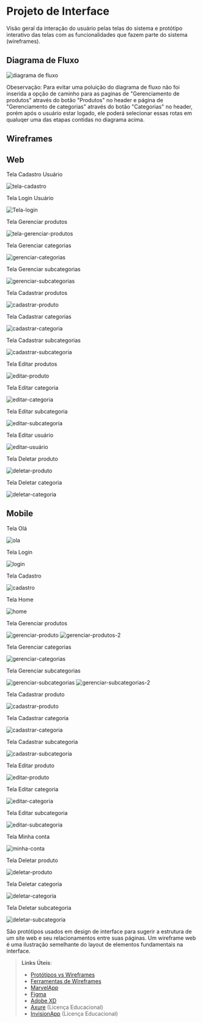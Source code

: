 
# Projeto de Interface

Visão geral da interação do usuário pelas telas do sistema e protótipo interativo das telas com as funcionalidades que fazem parte do sistema (wireframes).

## Diagrama de Fluxo

![diagrama de fluxo](https://user-images.githubusercontent.com/91069587/223841755-59ee8430-ff37-4739-b03a-99d9d1104647.jpg)

Obeservação: Para evitar uma poluição do diagrama de fluxo não foi inserida a opção de caminho para as paginas de "Gerenciamento de produtos" através do botão "Produtos" no header e página de "Gerenciamento de categorias" através do botão "Categorias" no header, porém após o usuário estar logado, ele poderá selecionar essas rotas em qualuqer uma das etapas contidas no diagrama acima.

## Wireframes

## Web

Tela Cadastro Usuário

![tela-cadastro](https://user-images.githubusercontent.com/85761080/222923376-ab130113-348c-4555-a40c-6eb5853856a8.png)

Tela Login Usuário

![Tela-login](https://user-images.githubusercontent.com/85761080/222923529-e3d87054-20e8-4276-a0fd-ff307802e7f6.png)

Tela Gerenciar produtos

![tela-gerenciar-produtos](https://user-images.githubusercontent.com/85761080/222923578-d3dc796c-0e76-4530-9c91-045acfe937d9.png)


Tela Gerenciar categorias

![gerenciar-categorias](https://user-images.githubusercontent.com/85761080/222923588-8d5d202f-cf37-4cce-82f7-5b775fc963fc.png)


Tela Gerenciar subcategorias

![gerenciar-subcategorias](https://user-images.githubusercontent.com/85761080/222923591-a4edef20-fa3e-4146-99f0-263dd1bd8983.png)

Tela Cadastrar produtos

![cadastrar-produto](https://user-images.githubusercontent.com/85761080/222923610-510546ec-f0de-44c1-8684-e94073679274.png)


Tela Cadastrar categorias

![cadastrar-categoria](https://user-images.githubusercontent.com/85761080/222923618-54cacccc-3a26-4f70-a2ce-bdfb8dc34d61.png)


Tela Cadastrar subcategorias

![cadastrar-subcategoria](https://user-images.githubusercontent.com/85761080/222923627-57044313-9928-49d2-b368-202efbe38a9e.png)


Tela Editar produtos

![editar-produto](https://user-images.githubusercontent.com/85761080/222923630-999aab98-c94e-456b-af86-6c3c8980b1af.png)


Tela Editar categoria

![editar-categoria](https://user-images.githubusercontent.com/85761080/222923633-e0dcc20f-b763-4f06-b52e-94084ca267db.png)


Tela Editar subcategoria

![editar-subcategoria](https://user-images.githubusercontent.com/85761080/222923637-be976c41-4662-4654-adb8-b1724fc71d9e.png)


Tela Editar usuário

![editar-usuário](https://user-images.githubusercontent.com/85761080/222923663-80251ee9-aa04-4784-b1b3-20fa7bc1f393.png)

Tela Deletar produto

![deletar-produto](https://user-images.githubusercontent.com/85761080/222923682-a86c631c-bccf-48fe-b426-da0739844e1c.png)

Tela Deletar categoria

![deletar-categoria](https://user-images.githubusercontent.com/85761080/222923688-738744c3-2c04-4832-8bdd-0243634c3987.png)

## Mobile

Tela Olá

![ola](https://user-images.githubusercontent.com/85761080/222924399-eb5170fe-e827-4d03-a9f2-40b1b82ced04.png)

Tela Login

![login](https://user-images.githubusercontent.com/85761080/222924414-8b5877ba-cb8d-45af-99db-145055c5ac37.png)

Tela Cadastro

![cadastro](https://user-images.githubusercontent.com/85761080/222924426-ff247229-870d-4caa-a0fd-ff0cc8fa4683.png)

Tela Home

![home](https://user-images.githubusercontent.com/85761080/222924431-894eb079-960c-4b5c-b9dc-165842790688.png)

Tela Gerenciar produtos

![gerenciar-produto](https://user-images.githubusercontent.com/85761080/222924443-42eeb71f-61d9-4b89-9773-0c4283863697.png)
![gerenciar-produtos-2](https://user-images.githubusercontent.com/85761080/222924592-608eb5a4-bfee-425c-a5ee-c56d7e056047.png)

Tela Gerenciar categorias

![gerenciar-categorias](https://user-images.githubusercontent.com/85761080/222924462-f4c4e6d7-245f-4e67-bd3b-d9f339864d97.png)

Tela Gerenciar subcategorias

![gerenciar-subcategorias](https://user-images.githubusercontent.com/85761080/222924473-a026a8b4-a7e7-4d94-b5a2-d09a65782295.png)
![gerenciar-subcategorias-2](https://user-images.githubusercontent.com/85761080/222924600-28497e7b-1017-453b-bd5c-a2744efdaf5f.png)

Tela Cadastrar produto

![cadastrar-produto](https://user-images.githubusercontent.com/85761080/222924536-4a13bfe4-686e-4bfc-a696-fdc3cb893fdf.png)

Tela Cadastrar categoria

![cadastrar-categoria](https://user-images.githubusercontent.com/85761080/222924543-717e5b36-d38b-4d42-87cb-f5d6e20bc61e.png)

Tela Cadastrar subcategoria

![cadastrar-subcategoria](https://user-images.githubusercontent.com/85761080/222924548-86d37394-9477-4de7-bf21-f52940fb0dec.png)

Tela Editar produto

![editar-produto](https://user-images.githubusercontent.com/85761080/222924568-141c250b-20fc-4bb9-b2fd-eed64d291ac8.png)

Tela Editar categoria

![editar-categoria](https://user-images.githubusercontent.com/85761080/222924571-9e3f6d34-a036-4373-97d5-39ba876cbd07.png)

Tela Editar subcategoria

![editar-subcategoria](https://user-images.githubusercontent.com/85761080/222924579-a51ee53e-d4b2-47ab-aa0b-cfa4e9db3113.png)

Tela Minha conta

![minha-conta](https://user-images.githubusercontent.com/85761080/222924616-dfb99c5f-d553-4580-a705-0e37bc1666e2.png)

Tela Deletar produto

![deletar-produto](https://user-images.githubusercontent.com/85761080/222924621-6eb07f54-697f-4b18-8719-6433ac34be57.png)

Tela Deletar categoria

![deletar-categoria](https://user-images.githubusercontent.com/85761080/222924627-6d22b116-73f0-42ff-af7c-1fdbd6cb2659.png)

Tela Deletar subcategoria

![deletar-subcategoria](https://user-images.githubusercontent.com/85761080/222924641-f5e57dc4-1e55-4e71-8a8c-739bba968392.png)



São protótipos usados em design de interface para sugerir a estrutura de um site web e seu relacionamentos entre suas páginas. Um wireframe web é uma ilustração semelhante do layout de elementos fundamentais na interface.
 
> **Links Úteis**:
> - [Protótipos vs Wireframes](https://www.nngroup.com/videos/prototypes-vs-wireframes-ux-projects/)
> - [Ferramentas de Wireframes](https://rockcontent.com/blog/wireframes/)
> - [MarvelApp](https://marvelapp.com/developers/documentation/tutorials/)
> - [Figma](https://www.figma.com/)
> - [Adobe XD](https://www.adobe.com/br/products/xd.html#scroll)
> - [Axure](https://www.axure.com/edu) (Licença Educacional)
> - [InvisionApp](https://www.invisionapp.com/) (Licença Educacional)
